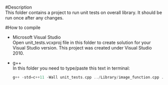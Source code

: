 #Description    
This folder contains a project to run unit tests on overall library. It should be run once after any changes.

#How to compile    
- Microsoft Visual Studio    
Open unit_tests.vcxproj file in this folder to create solution for your Visual Studio version. This project was created under Visual Studio 2010.

- g++    
In this folder you need to type/paste this text in terminal:    
	```cpp
	g++ -std=c++11 -Wall unit_tests.cpp ../Library/image_function.cpp ../Library/blob_detection.cpp ../Library/FileOperation/bitmap.cpp unit_test_bitmap.cpp unit_test_blob_detection.cpp unit_test_framework.cpp unit_test_helper.cpp unit_test_image_buffer.cpp unit_test_image_function.cpp -o application
	```
